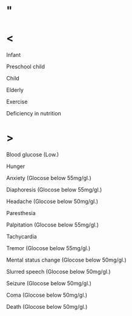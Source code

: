 # "

# <

Infant

Preschool child

Child

Elderly

Exercise

Deficiency in nutrition

# >

Blood glucose
(Low.)

Hunger

Anxiety
(Glocose below 55mg/gl.)

Diaphoresis
(Glocose below 55mg/gl.)

Headache
(Glocose below 50mg/gl.)

Paresthesia

Palpitation
(Glocose below 55mg/gl.)

Tachycardia

Tremor
(Glocose below 55mg/gl.)

Mental status change
(Glocose below 50mg/gl.)

Slurred speech
(Glocose below 50mg/gl.)

Seizure
(Glocose below 50mg/gl.)

Coma
(Glocose below 50mg/gl.)

Death
(Glocose below 50mg/gl.)
